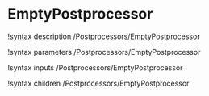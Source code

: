 <!-- MOOSE Documentation Stub: Remove this when content is added. -->

# EmptyPostprocessor
!syntax description /Postprocessors/EmptyPostprocessor

!syntax parameters /Postprocessors/EmptyPostprocessor

!syntax inputs /Postprocessors/EmptyPostprocessor

!syntax children /Postprocessors/EmptyPostprocessor
